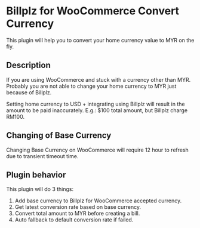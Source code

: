 # Billplz for WooCommerce Convert Currency

This plugin will help you to convert your home currency value to MYR on the fly.

## Description

If you are using WooCommerce and stuck with a currency other than MYR. Probably you are not able to change your home currency to MYR just because of Billplz. 

Setting home currency to USD + integrating using Billplz will result in the amount to be paid inaccurately. E.g.: $100 total amount, but Billplz charge RM100.

## Changing of Base Currency

Changing Base Currency on WooCommerce will require 12 hour to refresh due to transient timeout time.

## Plugin behavior

This plugin will do 3 things:

1. Add base currency to Billplz for WooCommerce accepted currency.
2. Get latest conversion rate based on base currency.
3. Convert total amount to MYR before creating a bill.
4. Auto fallback to default conversion rate if failed.